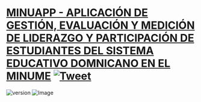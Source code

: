 # [MINUAPP - APLICACIÓN DE GESTIÓN, EVALUACIÓN Y MEDICIÓN DE LIDERAZGO Y PARTICIPACIÓN DE ESTUDIANTES DEL SISTEMA EDUCATIVO DOMNICANO EN EL MINUME](https://minume.minerd.gob.do/) [![Tweet](https://img.shields.io/twitter/url/http/shields.io.svg?style=social&logo=twitter)](https://twitter.com/umnurd?lang=en)

![version](https://img.shields.io/badge/version-2.0.1-blue)
![Image](https://s3.amazonaws.com/creativetim_bucket/products/499/original/soft-ui-dashboard-pro-material-ui.jpg?1632132493)

